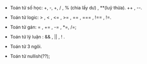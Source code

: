 - Toán tử số học: +, -, +, / , % (chia lấy dư) , \*\*(luỹ thừa). ++ , --.

- Toán tử logic: > , < , <= , >= , == , === , !== , !=.

- Toán tử gán: = , += , -= , \*=, /=;

- Toán tử lý luận : && , || , ! .

- Toán tử 3 ngôi.

- Toán tử nullish(??);
